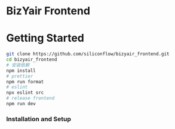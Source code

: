 # BizYair Frontend

# Getting Started

``` bash
git clone https://github.com/siliconflow/bizyair_frontend.git
cd bizyair_frontend 
# 安装依赖
npm install
# prettier 
npm run format 
# eslint 
npx eslint src
# release frontend 
npm run dev
```

### Installation and Setup
